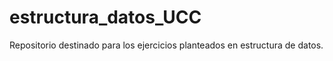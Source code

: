 # estructura_datos_UCC
Repositorio destinado para los ejercicios planteados en estructura de datos.
